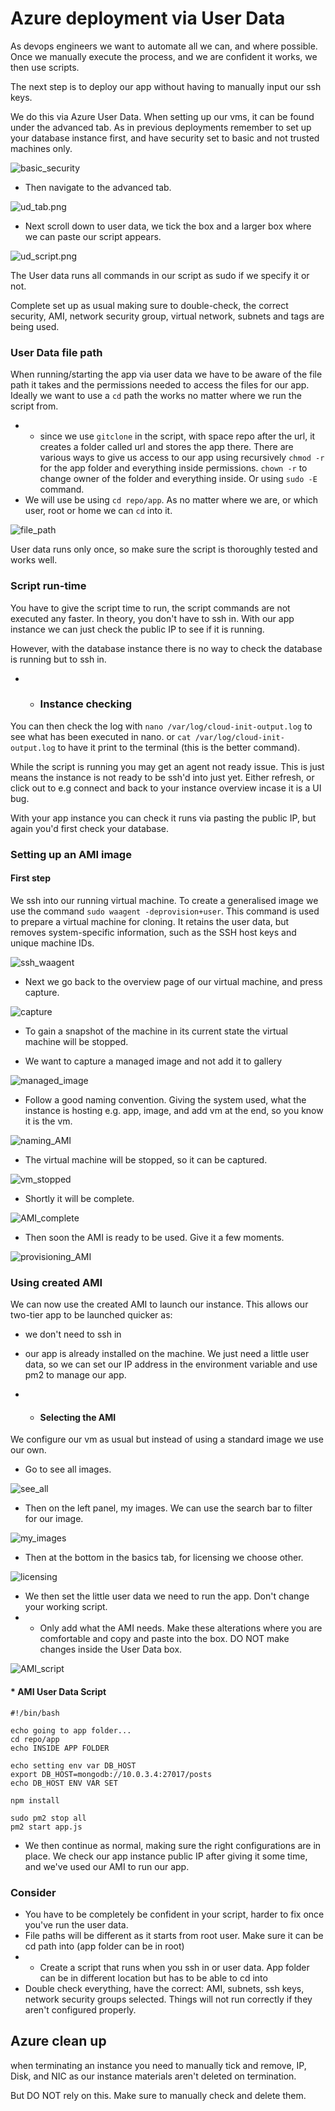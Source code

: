 # Azure deployment via User Data

As devops engineers we want to automate all we can, and where possible. Once we manually execute the process, and we are confident it works, we then use scripts.

The next step is to deploy our app without having to manually input our ssh keys. 

We do this via Azure User Data. When setting up our vms, it can be found under the advanced tab. As in previous deployments remember to set up your database instance first, and have security set to basic and not trusted machines only.

![basic_security](images/basic_security.png)

* Then navigate to the advanced tab.

![ud_tab.png](images/ud_tab.png)

* Next scroll down to user data, we tick the box and a larger box where we can paste our script appears.

![ud_script.png](images/ud_script.png)

The User data runs all commands in our script as sudo if we specify it or not.

Complete set up as usual making sure to double-check, the correct security, AMI, network security group, virtual network, subnets and tags are being used. 

### User Data file path

When running/starting the app via user data we have to be aware of the file path it takes and the permissions needed to access the files for our app. Ideally we want to use a ```cd``` path the works no matter where we run the script from.
* * since we use ```gitclone``` in the script, with space repo after the url, it creates a folder called url and stores the app there. There are various ways to give us access to our app using recursively ```chmod -r``` for the app folder and everything inside permissions. ```chown -r``` to change owner of the folder and everything inside. Or using  ```sudo -E``` command.
*  We will use be using ```cd repo/app```. As no matter where we are, or which user, root or home we can ```cd``` into it.

![file_path](images/file_path.png)

User data runs only once, so make sure the script is thoroughly tested and works well.

### Script run-time 


You have to give the script time to run, the script commands are not executed any faster. In theory, you don't have to ssh in. With our app instance we can just check the public IP to see if it is running.

However, with the database instance there is no way to check the database is running but to ssh in. 
* * ### Instance checking
You can then check the log with ```nano /var/log/cloud-init-output.log``` to see what has been executed in nano. or ```cat /var/log/cloud-init-output.log``` to have it print to the terminal (this is the better command).

While the script is running you may get an agent not ready issue. This is just means the instance is not ready to be ssh'd into just yet. Either refresh, or click out to e.g connect and back to your instance overview incase it is a UI bug.

With your app instance you can check it runs via pasting the public IP, but again you'd first check your database. 

### Setting up an AMI image

#### First step

We ssh into our running virtual machine. To create a generalised image we use the command ```sudo waagent -deprovision+user```. This command is used to prepare a virtual machine for cloning. It retains the user data, but removes system-specific information, such as the SSH host keys and unique machine IDs.

![ssh_waagent](images/ssh_waagent.png)

* Next we go back to the overview page of our virtual machine, and press capture.

![capture](images/capture.png)

* To gain a snapshot of the machine in its current state the virtual machine will be stopped.

* We want to capture a managed image and not add it to gallery

![managed_image](images/managed_image.png)

* Follow a good naming convention. Giving the system used, what the instance is hosting e.g. app, image, and add vm at the end, so you know it is the vm. 

![naming_AMI](images/naming_AMI.png)

* The virtual machine will be stopped, so it can be captured.

![vm_stopped](images/vm_stopped.png)

* Shortly it will be complete.

![AMI_complete](images/AMI_complete.png)

* Then soon the AMI is ready to be used. Give it a few moments.

![provisioning_AMI](images/provisioning_AMI.png)

### Using created AMI

We can now use the created AMI to launch our instance. This allows our two-tier app to be launched quicker as: 
* we don't need to ssh in
* our app is already installed on the machine. We just need a little user data, so we can set our IP address in the environment variable and use pm2 to manage our app.

* * #### Selecting the AMI

We configure our vm as usual but instead of using a standard image we use our own.

* Go to see all images. 

![see_all](images/see_all.png)

* Then on the left panel, my images. We can use the search bar to filter for our image.

![my_images](images/my_images.png)

* Then at the bottom in the basics tab, for licensing we choose other.

![licensing](images/licensing.png)

* We then set the little user data we need to run the app. Don't change your working script. 
* * Only add what the AMI needs. Make these alterations where you are comfortable and copy and paste into the box. DO NOT make changes inside the User Data box.

![AMI_script](images/AMI_script.png)

#### * AMI User Data Script

```
#!/bin/bash

echo going to app folder...
cd repo/app
echo INSIDE APP FOLDER

echo setting env var DB_HOST
export DB_HOST=mongodb://10.0.3.4:27017/posts
echo DB_HOST ENV VAR SET

npm install

sudo pm2 stop all
pm2 start app.js
```
* We then continue as normal, making sure the right configurations are in place. We check our app instance public IP after giving it some time, and we've used our AMI to run our app.

### Consider

* You have to be completely be confident in your script, harder to fix once you've run the user data.
* File paths will be different as it starts from root user. Make sure it can be cd path into (app folder can be in root) 
* * Create a script that runs when you ssh in or user data. App folder can be in different location but has to be able to cd into
* Double check everything, have the correct: AMI, subnets, ssh keys, network security groups selected. Things will not run correctly if they aren't configured properly.

## Azure clean up

when terminating an instance you need to manually tick and remove, IP, Disk, and NIC as our instance materials aren't deleted on termination.

But DO NOT rely on this. Make sure to manually check and delete them. 